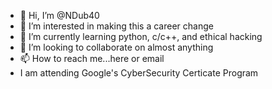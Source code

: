 - 👋 Hi, I’m @NDub40
- 👀 I’m interested in making this a career change
- 🌱 I’m currently learning python, c/c++, and ethical hacking 
- 💞️ I’m looking to collaborate on almost anything
- 📫 How to reach me...here or email
- I am attending Google's CyberSecurity Certicate Program


<!---
Ndub40/Ndub40 is a ✨ special ✨ repository because its `README.md` (this file) appears on your GitHub profile.
You can click the Preview link to take a look at your changes.
--->
